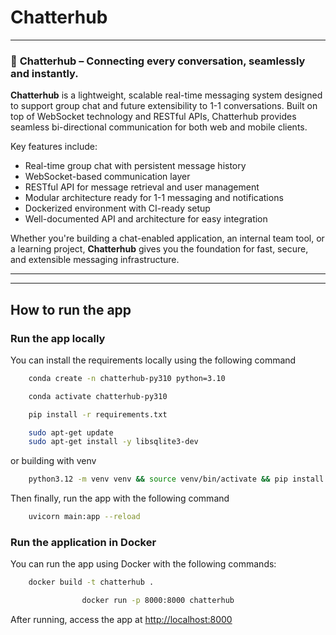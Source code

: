 # Chatterhub

---

### 🔷 **Chatterhub – Connecting every conversation, seamlessly and instantly.**

**Chatterhub** is a lightweight, scalable real-time messaging system designed to support group chat and future extensibility to 1-1 conversations. Built on top of WebSocket technology and RESTful APIs, Chatterhub provides seamless bi-directional communication for both web and mobile clients.

Key features include:

- Real-time group chat with persistent message history
- WebSocket-based communication layer
- RESTful API for message retrieval and user management
- Modular architecture ready for 1-1 messaging and notifications
- Dockerized environment with CI-ready setup
- Well-documented API and architecture for easy integration

Whether you're building a chat-enabled application, an internal team tool, or a learning project, **Chatterhub** gives you the foundation for fast, secure, and extensible messaging infrastructure.

---

---

## How to run the app

### Run the app locally

You can install the requirements locally using the following command

```bash
    conda create -n chatterhub-py310 python=3.10

    conda activate chatterhub-py310

    pip install -r requirements.txt

    sudo apt-get update
    sudo apt-get install -y libsqlite3-dev
```

or building with venv

```bash
    python3.12 -m venv venv && source venv/bin/activate && pip install -r requirements.txt
```

Then finally, run the app with the following command

```bash
    uvicorn main:app --reload
```

### Run the application in Docker

You can run the app using Docker with the following commands:

```bash
    docker build -t chatterhub .
```

```bash
                docker run -p 8000:8000 chatterhub
```

After running, access the app at [http://localhost:8000](http://localhost:8000)
